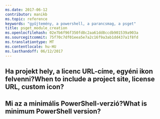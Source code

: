 ```yaml
---
ms.date: 2017-06-12
contributor: manikb
ms.topic: reference
keywords: "gyűjtemény, a powershell, a parancsmag, a psget"
title: psget_module_creation
ms.openlocfilehash: 02e7b6f96f350fd8c2aa61dd8ccdb901539a903a
ms.sourcegitcommit: 75f70c7df01eea5e7a2c16f9a3ab1dd437a1f8fd
ms.translationtype: MT
ms.contentlocale: hu-HU
ms.lasthandoff: 06/12/2017
---
```

## <a name="when-to-include-a-project-site-license-url-custom-icon"></a><span data-ttu-id="ec505-103">Ha projekt hely, a licenc URL-címe, egyéni ikon felvenni?</span><span class="sxs-lookup"><span data-stu-id="ec505-103">When to include a project site, license URL, custom icon?</span></span>


## <a name="what-is-minimum-powershell-version"></a><span data-ttu-id="ec505-104">Mi az a minimális PowerShell-verzió?</span><span class="sxs-lookup"><span data-stu-id="ec505-104">What is minimum PowerShell version?</span></span>

